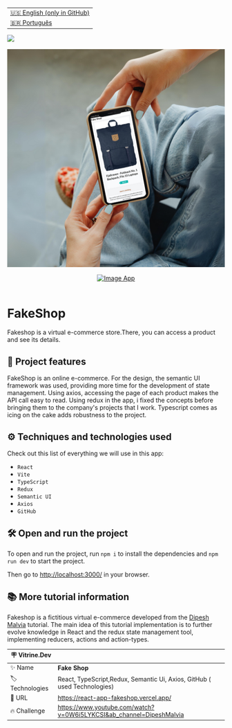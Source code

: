 <table align="right">
  <tr>
    <td>
      <a href="README-EN.md">🇺🇸 English (only in GitHub)</a>
    </td>
  </tr>
  <tr>
    <td>
      <a href="README.md">🇧🇷 Português</a>
    </td>
  </tr>
</table>

![](https://github.com/cristianmeelo/react-redux-tool/blob/main/thumbnail-en.png?raw=true)

![](https://github.com/cristianmeelo/react-app-fakeshop/blob/main/thumbnail-mockup.png?raw=true)

<div align="center">
<a href="https://react-app-fakeshop.vercel.app/">
  <img src="https://img.shields.io/badge/-CHECK%20HERE-lightblue"
  alt="Image App" >
</a>
</div>

<br />

# FakeShop

Fakeshop is a virtual e-commerce store.There, you can access a product and see its details.

## 🔨 Project features

FakeShop is an online e-commerce. For the design, the semantic UI framework was used, providing more time for the development of state management. Using axios, accessing the page of each product makes the API call easy to read. Using redux in the app, i fixed the concepts before bringing them to the company's projects that I work. Typescript comes as icing on the cake adds robustness to the project.

## ⚙️ Techniques and technologies used

Check out this list of everything we will use in this app:

- `React`
- `Vite`
- `TypeScript`
- `Redux`
- `Semantic UI`
- `Axios`
- `GitHub`

## 🛠️ Open and run the project

To open and run the project, run `npm i` to install the dependencies and `npm run dev` to start the project.

Then go to <a href="http://localhost:3000/">http://localhost:3000/</a> in your browser.

## 📚 More tutorial information

Fakeshop is a fictitious virtual e-commerce developed from the [Dipesh Malvia](https://www.youtube.com/@DipeshMalvia) tutorial. The main idea of ​​this tutorial implementation is to further evolve knowledge in React and the redux state management tool, implementing reducers, actions and action-types.

| :placard: Vitrine.Dev |                                                                          |
| --------------------- | ------------------------------------------------------------------------ |
| :sparkles: Name       | **Fake Shop**                                                            |
| :label: Technologies  | React, TypeScript,Redux, Semantic Ui, Axios, GitHub ( used Technologies) |
| :rocket: URL          | https://react-app-fakeshop.vercel.app/                                   |
| :fire: Challenge      | https://www.youtube.com/watch?v=0W6i5LYKCSI&ab_channel=DipeshMalvia      |
